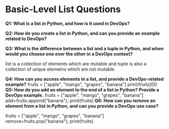 # Basic-Level List Questions

**Q1: What is a list in Python, and how is it used in DevOps?**

**Q2: How do you create a list in Python, and can you provide an example related to DevOps?**

**Q3: What is the difference between a list and a tuple in Python, and when would you choose one over the other in a DevOps context?**

list is a collection of elements which are mutable and tuple is also a collection of unque elemetns which are not mutable.


**Q4: How can you access elements in a list, and provide a DevOps-related example?**
fruits = ["apple", "mango", "grapes", "banana"]
print(fruits[0])
**Q5: How do you add an element to the end of a list in Python? Provide a DevOps example.**
fruits = ["apple", "mango", "grapes", "banana"]
add=fruits.append("banana");
print(fruits)
**Q6: How can you remove an element from a list in Python, and can you provide a DevOps use case?**

fruits = ["apple", "mango", "grapes", "banana"]
remove=fruits.pop("banana");
print(fruits)

